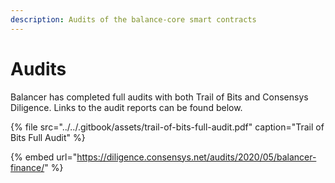 ```yaml
---
description: Audits of the balance-core smart contracts
---
```


# Audits

Balancer has completed full audits with both Trail of Bits and Consensys Diligence. Links to the audit reports can be found below.

{% file src="../../.gitbook/assets/trail-of-bits-full-audit.pdf" caption="Trail of Bits Full Audit" %}

{% embed url="https://diligence.consensys.net/audits/2020/05/balancer-finance/" %}



